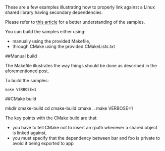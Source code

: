 These are a few examples illustrating how to properly link against a Linux shared library having secondary dependencies.

Please refer to [this article](http://kaizou.org/2015/01/linux-libraries/) for a better understanding of the samples.

You can build the samples either using:
- manually using the provided Makefile,
- through CMake using the provided CMakeLists.txt

##Manual build

The Makefile illustrates the way things should be done as described in the aforementioned post.

To build the samples:

    make VERBOSE=1

##CMake build

mkdir cmake-build
cd cmake-build
cmake ..
make VERBOSE=1

The key points with the CMake build are that:
- you have to tell CMake not to insert an rpath whenever a shared object is linked against,
- you must specify that the dependency between bar and foo is private to avoid it being exported to app
